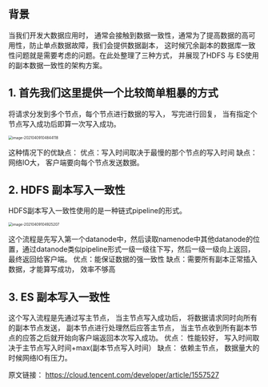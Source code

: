 ## 背景

当我们开发大数据应用时， 通常会接触到数据一致性，通常为了提高数据的高可用性，防止单点数据故障，我们会提供数据副本， 这时候冗余副本的数据库一致性问题就是需要考虑的问题。在此处整理了三种方式， 并展现了HDFS 与 ES使用的副本数据一致性的架构方案。

## 1. 首先我们这里提供一个比较简单粗暴的方式

将请求分发到多个节点，每个节点进行数据的写入， 写完进行回复， 当有指定个节点写入成功后即算一次写入成功。

<img src="https://tva1.sinaimg.cn/large/008eGmZEgy1gpdb4q7wx9j314o0dowhd.jpg" alt="image-20210409104844118" style="zoom:50%;" />

这种情况下的优缺点： 优点：写入时间取决于最慢的那个节点的写入时间 缺点：网络IO大， 客户端要向每个节点发送数据。



## 2.  HDFS 副本写入一致性

HDFS副本写入一致性使用的是一种链式pipeline的形式。

<img src="https://tva1.sinaimg.cn/large/008eGmZEgy1gpdawusrgdj31480i67a5.jpg" alt="image-20210409104925207" style="zoom:50%;" />

这个流程是先写入第一个datanode中，然后读取namenode中其他datanode的位置，通过datanode类似pipeline形式一级一级往下写，然后一级一级向上返回，最终返回给客户端。 优点：能保证数据的强一致性 缺点：需要所有副本正常插入数据，才能算写成功， 效率不够高



## 3.  ES 副本写入一致性

这个写入流程是先通过写主节点， 当主节点写入成功后， 将数据请求同时向所有的副本节点发送， 副本节点进行处理然后应答主节点， 当主节点收到所有副本节点的应答之后就开始向客户端返回本次写入成功。 优点： 性能较好， 写入时间取决于主节点写入时间+max(副本节点写入时间） 缺点： 依赖主节点， 数据量大的时候网络IO有压力。



原文链接： https://cloud.tencent.com/developer/article/1557527

